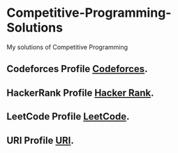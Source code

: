 # Competitive-Programming-Solutions
My solutions of Competitive Programming

## Codeforces Profile [Codeforces](https://codeforces.com/profile/bhyean).
## HackerRank Profile [Hacker Rank](https://www.hackerrank.com/bhyeanhasan).
## LeetCode Profile [LeetCode](https://leetcode.com/bhyeanhasan/).
## URI Profile [URI](https://www.beecrowd.com.br/judge/en/profile/312468).



 
